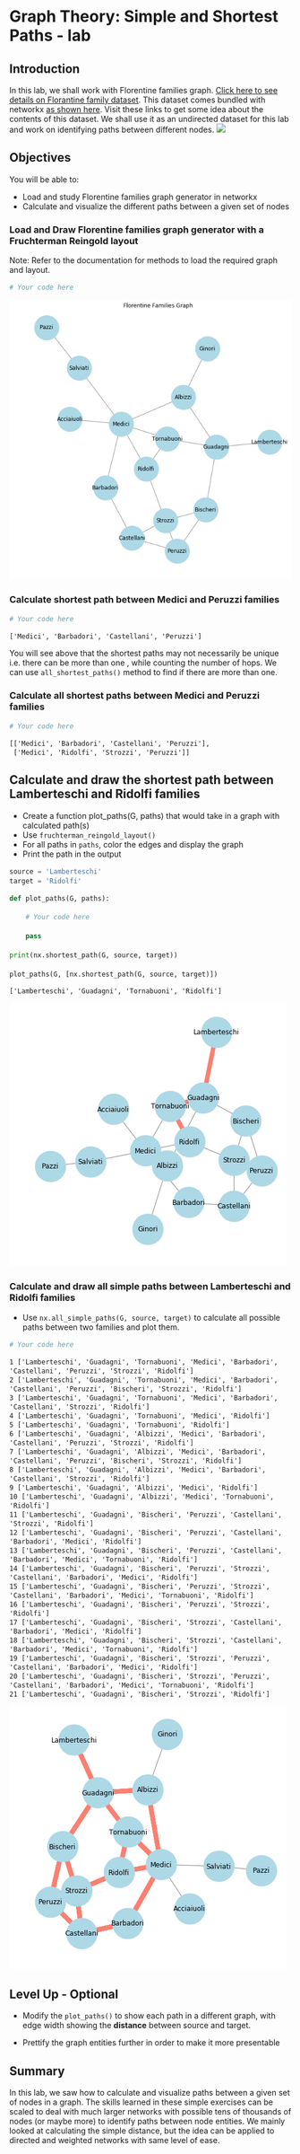 
# Graph Theory: Simple and Shortest Paths - lab

## Introduction
In this lab, we shall work with Florentine families graph.
[Click here to see details on Florantine family dataset](http://www.casos.cs.cmu.edu/computational_tools/datasets/external/padgett/index2.html). This dataset comes bundled with networkx [as shown here](https://networkx.github.io/documentation/stable/reference/generated/networkx.generators.social.florentine_families_graph.html#networkx.generators.social.florentine_families_graph). Visit these links to get some idea about the contents of this dataset. We shall use it as an undirected dataset for this lab and work on identifying paths between different nodes. 
<img src="http://www.promoguidesiena.it/admin/img/022013/1362048286CaterinaDeMediciweddinguffizi5470.jpg" width=300>

## Objectives
You will be able to:
- Load and study Florentine families graph generator in networkx
- Calculate and visualize the different paths between a given set of nodes

### Load and Draw Florentine families graph generator with a Fruchterman Reingold layout

Note: Refer to the documentation for methods to load the required graph and layout. 


```python
# Your code here 
```


![png](index_files/index_3_0.png)


### Calculate shortest path between Medici and Peruzzi families


```python
# Your code here 
```




    ['Medici', 'Barbadori', 'Castellani', 'Peruzzi']



You will see above that the shortest paths may not necessarily be unique i.e. there can be more than one , while counting the number of hops. We can use `all_shortest_paths()` method to find if there are more than one. 

### Calculate all shortest paths between Medici and Peruzzi families


```python
# Your code here 
```




    [['Medici', 'Barbadori', 'Castellani', 'Peruzzi'],
     ['Medici', 'Ridolfi', 'Strozzi', 'Peruzzi']]



## Calculate and draw the shortest path between Lamberteschi and Ridolfi families

- Create a function plot_paths(G, paths) that would take in a graph with calculated path(s)
- Use `fruchterman_reingold_layout()`
- For all paths in `paths`, color the edges and display the graph 
- Print the path in the output 


```python
source = 'Lamberteschi'
target = 'Ridolfi'
```


```python
def plot_paths(G, paths):
    
    # Your code here 
    
    pass
    
print(nx.shortest_path(G, source, target))

plot_paths(G, [nx.shortest_path(G, source, target)])
```

    ['Lamberteschi', 'Guadagni', 'Tornabuoni', 'Ridolfi']



![png](index_files/index_10_1.png)


### Calculate and draw all simple paths between Lamberteschi and Ridolfi families
- Use `nx.all_simple_paths(G, source, target)` to calculate all possible paths between two families and plot them.


```python
# Your code here 
```

    1 ['Lamberteschi', 'Guadagni', 'Tornabuoni', 'Medici', 'Barbadori', 'Castellani', 'Peruzzi', 'Strozzi', 'Ridolfi']
    2 ['Lamberteschi', 'Guadagni', 'Tornabuoni', 'Medici', 'Barbadori', 'Castellani', 'Peruzzi', 'Bischeri', 'Strozzi', 'Ridolfi']
    3 ['Lamberteschi', 'Guadagni', 'Tornabuoni', 'Medici', 'Barbadori', 'Castellani', 'Strozzi', 'Ridolfi']
    4 ['Lamberteschi', 'Guadagni', 'Tornabuoni', 'Medici', 'Ridolfi']
    5 ['Lamberteschi', 'Guadagni', 'Tornabuoni', 'Ridolfi']
    6 ['Lamberteschi', 'Guadagni', 'Albizzi', 'Medici', 'Barbadori', 'Castellani', 'Peruzzi', 'Strozzi', 'Ridolfi']
    7 ['Lamberteschi', 'Guadagni', 'Albizzi', 'Medici', 'Barbadori', 'Castellani', 'Peruzzi', 'Bischeri', 'Strozzi', 'Ridolfi']
    8 ['Lamberteschi', 'Guadagni', 'Albizzi', 'Medici', 'Barbadori', 'Castellani', 'Strozzi', 'Ridolfi']
    9 ['Lamberteschi', 'Guadagni', 'Albizzi', 'Medici', 'Ridolfi']
    10 ['Lamberteschi', 'Guadagni', 'Albizzi', 'Medici', 'Tornabuoni', 'Ridolfi']
    11 ['Lamberteschi', 'Guadagni', 'Bischeri', 'Peruzzi', 'Castellani', 'Strozzi', 'Ridolfi']
    12 ['Lamberteschi', 'Guadagni', 'Bischeri', 'Peruzzi', 'Castellani', 'Barbadori', 'Medici', 'Ridolfi']
    13 ['Lamberteschi', 'Guadagni', 'Bischeri', 'Peruzzi', 'Castellani', 'Barbadori', 'Medici', 'Tornabuoni', 'Ridolfi']
    14 ['Lamberteschi', 'Guadagni', 'Bischeri', 'Peruzzi', 'Strozzi', 'Castellani', 'Barbadori', 'Medici', 'Ridolfi']
    15 ['Lamberteschi', 'Guadagni', 'Bischeri', 'Peruzzi', 'Strozzi', 'Castellani', 'Barbadori', 'Medici', 'Tornabuoni', 'Ridolfi']
    16 ['Lamberteschi', 'Guadagni', 'Bischeri', 'Peruzzi', 'Strozzi', 'Ridolfi']
    17 ['Lamberteschi', 'Guadagni', 'Bischeri', 'Strozzi', 'Castellani', 'Barbadori', 'Medici', 'Ridolfi']
    18 ['Lamberteschi', 'Guadagni', 'Bischeri', 'Strozzi', 'Castellani', 'Barbadori', 'Medici', 'Tornabuoni', 'Ridolfi']
    19 ['Lamberteschi', 'Guadagni', 'Bischeri', 'Strozzi', 'Peruzzi', 'Castellani', 'Barbadori', 'Medici', 'Ridolfi']
    20 ['Lamberteschi', 'Guadagni', 'Bischeri', 'Strozzi', 'Peruzzi', 'Castellani', 'Barbadori', 'Medici', 'Tornabuoni', 'Ridolfi']
    21 ['Lamberteschi', 'Guadagni', 'Bischeri', 'Strozzi', 'Ridolfi']



![png](index_files/index_12_1.png)


## Level Up - Optional 

- Modify the `plot_paths()` to show each path in a different graph, with edge width showing the **distance** between source and target. 

- Prettify the graph entities further in order to make it more presentable

## Summary 

In this lab, we saw how to calculate and visualize paths between a given set of nodes in a graph. The skills learned in these simple exercises can be scaled to deal with much larger networks with possible tens of thousands of nodes (or maybe more) to identify paths between node entities. We mainly looked at calculating the simple distance, but the idea can be applied to directed and weighted networks with same level of ease. 
